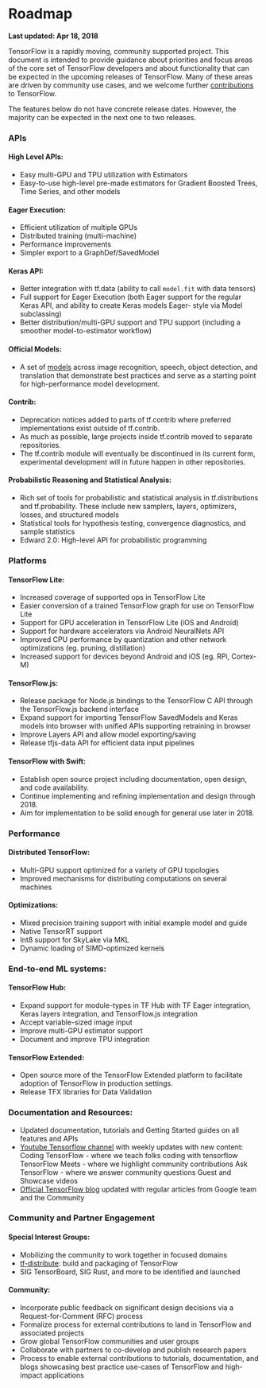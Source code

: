 # Roadmap
**Last updated: Apr 18, 2018**

TensorFlow is a rapidly moving, community supported project. This document is intended 
to provide guidance about priorities and focus areas of the core set of TensorFlow 
developers and about functionality that can be expected in the upcoming releases of 
TensorFlow. Many of these areas are driven by  community use cases, and we welcome 
further 
[contributions](https://github.com/tensorflow/tensorflow/blob/master/CONTRIBUTING.md) 
to TensorFlow.

The features below do not have concrete release dates. However, the majority can be 
expected in the next one to two releases. 

### APIs
#### High Level APIs:
* Easy multi-GPU and TPU utilization with Estimators
* Easy-to-use high-level pre-made estimators for Gradient Boosted Trees, Time Series, and other models

#### Eager Execution:
* Efficient utilization of multiple GPUs
* Distributed training (multi-machine)
* Performance improvements
* Simpler export to a GraphDef/SavedModel 

#### Keras API:
* Better integration with tf.data (ability to call `model.fit` with data tensors)
* Full support for Eager Execution (both Eager support for the regular Keras API, and ability 
to create Keras models Eager- style via Model subclassing)
* Better distribution/multi-GPU support and TPU support (including a smoother model-to-estimator workflow)

#### Official Models:
* A set of 
[models](https://github.com/tensorflow/models/tree/master/official) 
across image recognition, speech, object detection, and 
  translation that demonstrate best practices and serve as a starting point for 
  high-performance model development.

#### Contrib:
* Deprecation notices added to parts of tf.contrib where preferred implementations exist outside of tf.contrib.
* As much as possible, large projects inside tf.contrib moved to separate repositories.
* The tf.contrib module will eventually be discontinued in its current form, experimental development will in future happen in other repositories.


#### Probabilistic Reasoning and Statistical Analysis:
* Rich set of tools for probabilistic and statistical analysis in tf.distributions 
  and tf.probability. These include new samplers, layers, optimizers, losses, and structured models
* Statistical tools for hypothesis testing, convergence diagnostics, and sample statistics
* Edward 2.0: High-level API for probabilistic programming

### Platforms
#### TensorFlow Lite:
* Increased coverage of supported ops in TensorFlow Lite
* Easier conversion of a trained TensorFlow graph for use on TensorFlow Lite
* Support for GPU acceleration in TensorFlow Lite (iOS and Android)
* Support for hardware accelerators via Android NeuralNets API 
* Improved CPU performance by quantization and other network optimizations (eg. pruning, distillation)
* Increased support for devices beyond Android and iOS (eg. RPi, Cortex-M)

#### TensorFlow.js:
* Release package for Node.js bindings to the TensorFlow C API through the TensorFlow.js backend interface
* Expand support for importing TensorFlow SavedModels and Keras models into browser with unified APIs supporting retraining in browser
* Improve Layers API and allow model exporting/saving
* Release tfjs-data API for efficient data input pipelines

#### TensorFlow with Swift:
* Establish open source project including documentation, open design, and code availability.
* Continue implementing and refining implementation and design through 2018.
* Aim for implementation to be solid enough for general use later in 2018.

### Performance
#### Distributed TensorFlow:
* Multi-GPU support optimized for a variety of GPU topologies
* Improved mechanisms for distributing computations on several machines

#### Optimizations:
* Mixed precision training support with initial example model and guide
* Native TensorRT support
* Int8 support for SkyLake via MKL
* Dynamic loading of SIMD-optimized kernels

### End-to-end ML systems:
#### TensorFlow Hub:
* Expand support for module-types in TF Hub with TF Eager integration, Keras layers integration, and TensorFlow.js integration
* Accept variable-sized image input
* Improve multi-GPU estimator support
* Document and improve TPU integration

#### TensorFlow Extended:
* Open source more of the TensorFlow Extended platform to facilitate adoption of TensorFlow in production settings.
* Release TFX libraries for Data Validation

### Documentation and Resources:
* Updated documentation, tutorials and Getting Started guides on all features and APIs
* [Youtube Tensorflow channel](https://youtube.com/tensorflow) with weekly updates with new content:
Coding TensorFlow - where we teach folks coding with tensorflow
TensorFlow Meets - where we highlight community contributions
Ask TensorFlow - where we answer community questions
Guest and Showcase videos
* [Official TensorFlow blog](https://blog.tensorflow.org) updated with regular articles from Google team and the Community


### Community and Partner Engagement
#### Special Interest Groups: 
* Mobilizing the community to work together in focused domains
* [tf-distribute](https://groups.google.com/a/tensorflow.org/forum/#!forum/tf-distribute): build and packaging of TensorFlow
* SIG TensorBoard, SIG Rust, and more to be identified and launched

#### Community:
* Incorporate public feedback on significant design decisions via a Request-for-Comment (RFC) process
* Formalize process for external contributions to land in TensorFlow and associated projects 
* Grow global TensorFlow communities and user groups
* Collaborate with partners to co-develop and publish research papers
* Process to enable external contributions to tutorials, documentation, and blogs showcasing best practice use-cases of TensorFlow and high-impact applications
